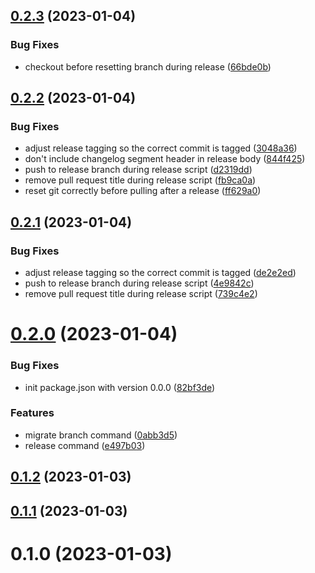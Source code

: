 ## [0.2.3](https://github.com/autosoftoss/autorepo-api/compare/v0.2.2...v0.2.3) (2023-01-04)


### Bug Fixes

* checkout before resetting branch during release ([66bde0b](https://github.com/autosoftoss/autorepo-api/commit/66bde0bca708668f7f261897a97b31849a7115dc))



## [0.2.2](https://github.com/autosoftoss/autorepo-api/compare/v0.2.0...v0.2.2) (2023-01-04)


### Bug Fixes

* adjust release tagging so the correct commit is tagged ([3048a36](https://github.com/autosoftoss/autorepo-api/commit/3048a360d0d7a17f116b7141a2e2bf64e869cd79))
* don't include changelog segment header in release body ([844f425](https://github.com/autosoftoss/autorepo-api/commit/844f4251939899f56eedeb7397889607541e1cc9))
* push to release branch during release script ([d2319dd](https://github.com/autosoftoss/autorepo-api/commit/d2319dd1d9191c753345313a6c3fc179dad26981))
* remove pull request title during release script ([fb9ca0a](https://github.com/autosoftoss/autorepo-api/commit/fb9ca0a88b8c7559c48d67f12b8fdb69264dfb0d))
* reset git correctly before pulling after a release ([ff629a0](https://github.com/autosoftoss/autorepo-api/commit/ff629a01317ce77ea7c229a8034b7781af964602))



## [0.2.1](https://github.com/autosoftoss/autorepo-api/compare/v0.2.0...v0.2.1) (2023-01-04)


### Bug Fixes

* adjust release tagging so the correct commit is tagged ([de2e2ed](https://github.com/autosoftoss/autorepo-api/commit/de2e2ed5186c80b48a515c0a2d6d0bda351ffc35))
* push to release branch during release script ([4e9842c](https://github.com/autosoftoss/autorepo-api/commit/4e9842c281aa9736d0c8a45187857df33874ea52))
* remove pull request title during release script ([739c4e2](https://github.com/autosoftoss/autorepo-api/commit/739c4e234709254287c3ea675d6a4d832c50be5b))



# [0.2.0](https://github.com/autosoftoss/autorepo-api/compare/0.1.2...0.2.0) (2023-01-04)


### Bug Fixes

* init package.json with version 0.0.0 ([82bf3de](https://github.com/autosoftoss/autorepo-api/commit/82bf3de51cbeb08c8791c0ce212078f183cc3bee))


### Features

* migrate branch command ([0abb3d5](https://github.com/autosoftoss/autorepo-api/commit/0abb3d5e0209ad950fd9f4f44a21bb3c6a2033f9))
* release command ([e497b03](https://github.com/autosoftoss/autorepo-api/commit/e497b031e1605eb1985d0597ef13d0a8a6b154c6))



## [0.1.2](https://github.com/autosoftoss/autorepo-api/compare/0.1.1...0.1.2) (2023-01-03)



## [0.1.1](https://github.com/autosoftoss/autorepo-api/compare/0.1.0...0.1.1) (2023-01-03)



# 0.1.0 (2023-01-03)



